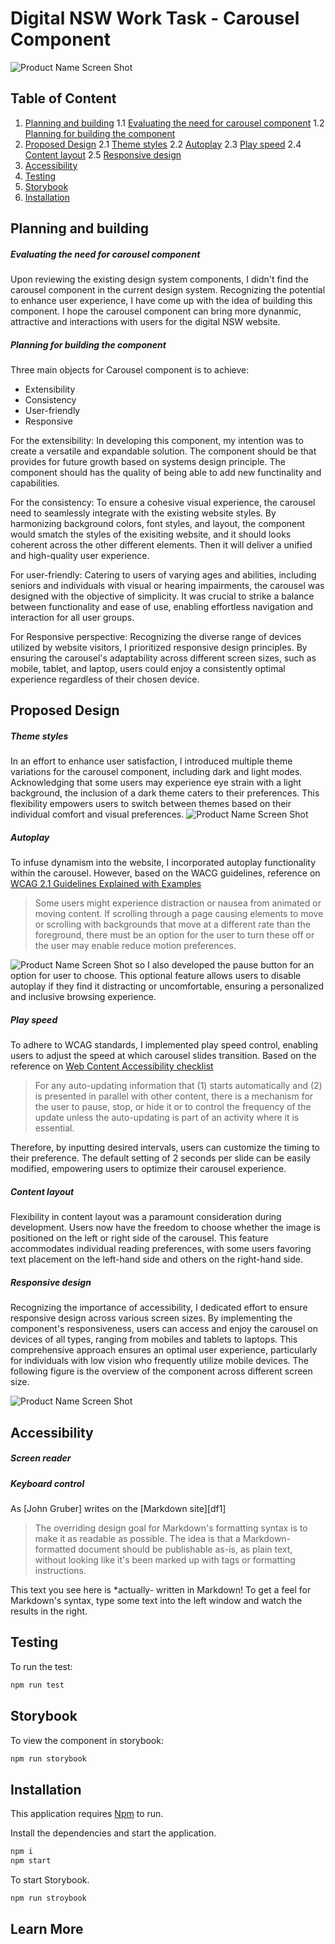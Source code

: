# Digital NSW Work Task - Carousel Component

![Product Name Screen Shot](./public/assets/readme/overview.png)

## Table of Content

1. [Planning and building](#planning-and-building)
   1.1 [Evaluating the need for carousel component](#evaluating-the-need-for-carousel-component)
   1.2 [Planning for building the component](#planning-for-building-the-component)
2. [Proposed Design](#proposed-design)
   2.1 [Theme styles](#theme-styles)
   2.2 [Autoplay](#autoplay)
   2.3 [Play speed](#play-speed)
   2.4 [Content layout](#content-layout)
   2.5 [Responsive design](#responsive-design)
3. [Accessibility](#accessibility)
4. [Testing](#Testing)
5. [Storybook](#storybook)
6. [Installation](#installation)

## Planning and building

##### Evaluating the need for carousel component

Upon reviewing the existing design system components, I didn't find the carousel component in the current design system. Recognizing the potential to enhance user experience, I have come up with the idea of building this component. I hope the carousel component can bring more dynanmic, attractive and interactions with users for the digital NSW website.

##### Planning for building the component

Three main objects for Carousel component is to achieve:

- Extensibility
- Consistency
- User-friendly
- Responsive

For the extensibility: In developing this component, my intention was to create a versatile and expandable solution. The component should be that provides for future growth based on systems design principle. The component should has the quality of being able to add new functinality and capabilities.

For the consistency: To ensure a cohesive visual experience, the carousel need to seamlessly integrate with the existing website styles. By harmonizing background colors, font styles, and layout, the component would smatch the styles of the exisiting website, and it should looks coherent across the other different elements. Then it will deliver a unified and high-quality user experience.

For user-friendly: Catering to users of varying ages and abilities, including seniors and individuals with visual or hearing impairments, the carousel was designed with the objective of simplicity. It was crucial to strike a balance between functionality and ease of use, enabling effortless navigation and interaction for all user groups.

For Responsive perspective: Recognizing the diverse range of devices utilized by website visitors, I prioritized responsive design principles. By ensuring the carousel's adaptability across different screen sizes, such as mobile, tablet, and laptop, users could enjoy a consistently optimal experience regardless of their chosen device.

## Proposed Design

##### Theme styles

In an effort to enhance user satisfaction, I introduced multiple theme variations for the carousel component, including dark and light modes. Acknowledging that some users may experience eye strain with a light background, the inclusion of a dark theme caters to their preferences. This flexibility empowers users to switch between themes based on their individual comfort and visual preferences.
![Product Name Screen Shot](./public/assets/readme/themes.png)

##### Autoplay

To infuse dynamism into the website, I incorporated autoplay functionality within the carousel. However, based on the WACG guidelines, reference on [WCAG 2.1 Guidelines Explained with Examples](#https://medium.com/c2-group/wcag-2-1-guidelines-explained-with-examples-5c7c5d8b69eb)

> Some users might experience distraction or nausea from animated or moving content. If scrolling through a page causing elements to move or scrolling with backgrounds that move at a different rate than the foreground, there must be an option for the user to turn these off or the user may enable reduce motion preferences.

![Product Name Screen Shot](./public/assets/readme/pause-button.png)
so I also developed the pause button for an option for user to choose. This optional feature allows users to disable autoplay if they find it distracting or uncomfortable, ensuring a personalized and inclusive browsing experience.

##### Play speed

To adhere to WCAG standards, I implemented play speed control, enabling users to adjust the speed at which carousel slides transition.
Based on the reference on [Web Content Accessibility checklist](#https://www.w3.org/TR/WCAG21/)

> For any auto-updating information that (1) starts automatically and (2) is presented in parallel with other content, there is a mechanism for the user to pause, stop, or hide it or to control the frequency of the update unless the auto-updating is part of an activity where it is essential.

Therefore, by inputting desired intervals, users can customize the timing to their preference. The default setting of 2 seconds per slide can be easily modified, empowering users to optimize their carousel experience.

##### Content layout

Flexibility in content layout was a paramount consideration during development. Users now have the freedom to choose whether the image is positioned on the left or right side of the carousel. This feature accommodates individual reading preferences, with some users favoring text placement on the left-hand side and others on the right-hand side.

##### Responsive design

Recognizing the importance of accessibility, I dedicated effort to ensure responsive design across various screen sizes. By implementing the component's responsiveness, users can access and enjoy the carousel on devices of all types, ranging from mobiles and tablets to laptops. This comprehensive approach ensures an optimal user experience, particularly for individuals with low vision who frequently utilize mobile devices.
The following figure is the overview of the component across different screen size.

![Product Name Screen Shot](./public/assets/readme/responsive.png)

## Accessibility

##### Screen reader

##### Keyboard control

As [John Gruber] writes on the [Markdown site][df1]

> The overriding design goal for Markdown's
> formatting syntax is to make it as readable
> as possible. The idea is that a
> Markdown-formatted document should be
> publishable as-is, as plain text, without
> looking like it's been marked up with tags
> or formatting instructions.

This text you see here is \*actually- written in Markdown! To get a feel
for Markdown's syntax, type some text into the left window and
watch the results in the right.

## Testing

To run the test:

```sh
npm run test
```

## Storybook

To view the component in storybook:

```sh
npm run storybook
```

## Installation

This application requires [Npm](https://www.npmjs.com/) to run.

Install the dependencies and start the application.

```sh
npm i
npm start
```

To start Storybook.

```sh
npm run stroybook
```

## Learn More
